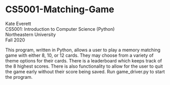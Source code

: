 # CS5001-Matching-Game
Kate Everett\
CS5001: Introduction to Computer Science (Python)\
Northeastern University\
Fall 2020

This program, written in Python, allows a user to play a memory matching game with either 8, 10, or 12 cards. 
They may choose from a variety of theme options for their cards. There is a leaderboard which keeps track of 
the 8 highest scores. There is also functionality to allow for the user to quit the game early without their 
score being saved. Run game_driver.py to start the program.
